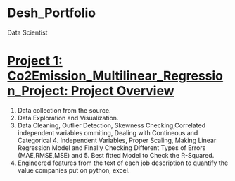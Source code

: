 # Desh_Portfolio
Data Scientist

# [Project 1: Co2Emission_Multilinear_Regression_Project: Project Overview](https://github.com/deshapriyamukherjee/Co2Emission_Multilinear_Regression_Project.git)
1. Data collection from the source.
2. Data Exploration and Visualization.
3. Data Cleaning, Outlier Detection, Skewness Checking,Correlated independent variables ommiting, Dealing with Contineous and Categorical 4. Independent Variables, Proper Scaling, Making Linear Regression Model and Finally Checking Different Types of Errors (MAE,RMSE,MSE) and 5. Best fitted Model to Check the R-Squared.
6. Engineered features from the text of each job description to quantify the value companies put on python, excel.


